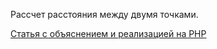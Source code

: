 Рассчет расстояния между двумя точками.

[Статья с объяснением и реализацией на PHP](https://www.kobzarev.com/programming/calculation-of-distances-between-cities-on-their-coordinates/)
